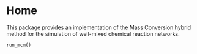 # Home
This package provides an implementation of the Mass Conversion hybrid method for the simulation of well-mixed chemical reaction networks.

```@docs
run_mcm()
```